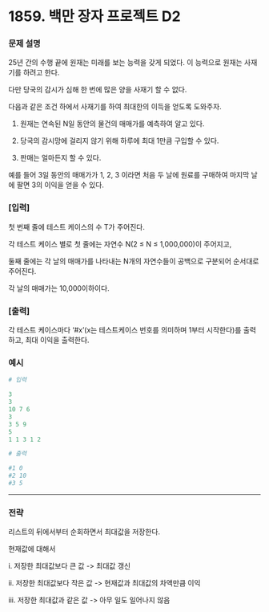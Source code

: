 # 1859. 백만 장자 프로젝트 D2

### 문제 설명

25년 간의 수행 끝에 원재는 미래를 보는 능력을 갖게 되었다. 이 능력으로 원재는 사재기를 하려고 한다.

다만 당국의 감시가 심해 한 번에 많은 양을 사재기 할 수 없다.

다음과 같은 조건 하에서 사재기를 하여 최대한의 이득을 얻도록 도와주자.

1. 원재는 연속된 N일 동안의 물건의 매매가를 예측하여 알고 있다.

2. 당국의 감시망에 걸리지 않기 위해 하루에 최대 1만큼 구입할 수 있다.

3. 판매는 얼마든지 할 수 있다.

예를 들어 3일 동안의 매매가가 1, 2, 3 이라면 처음 두 날에 원료를 구매하여 마지막 날에 팔면 3의 이익을 얻을 수 있다.

### **[입력]**

첫 번째 줄에 테스트 케이스의 수 T가 주어진다.

각 테스트 케이스 별로 첫 줄에는 자연수 N(2 ≤ N ≤ 1,000,000)이 주어지고,

둘째 줄에는 각 날의 매매가를 나타내는 N개의 자연수들이 공백으로 구분되어 순서대로 주어진다.

각 날의 매매가는 10,000이하이다.

### **[출력]**

각 테스트 케이스마다 ‘#x’(x는 테스트케이스 번호를 의미하며 1부터 시작한다)를 출력하고, 최대 이익을 출력한다.

### 예시

```python
# 입력

3
3
10 7 6
3
3 5 9
5
1 1 3 1 2
```

```python
# 출력

#1 0
#2 10
#3 5
```

---

### 전략

리스트의 뒤에서부터 순회하면서 최대값을 저장한다.

현재값에 대해서

i. 저장한 최대값보다 큰 값 -> 최대값 갱신

ii. 저장한 최대값보다 작은 값 -> 현재값과 최대값의 차액만큼 이익

iii. 저장한 최대값과 같은 값 -> 아무 일도 일어나지 않음